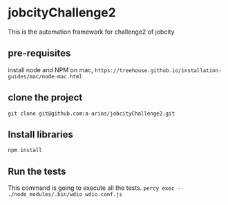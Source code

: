 # jobcityChallenge2
This is the automation framework for challenge2 of jobcity

## pre-requisites
install node and NPM on mac,
`https://treehouse.github.io/installation-guides/mac/node-mac.html` 

## clone the project
`git clone git@github.com:a-arias/jobcityChallenge2.git`

## Install libraries
`npm install`

## Run the tests
This command is going to execute all the tests.
`percy exec -- ./node_modules/.bin/wdio wdio.conf.js`

